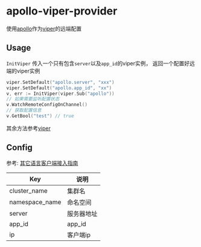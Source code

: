 # apollo-viper-provider

使用[apollo](https://github.com/ctripcorp/apollo)作为[viper](https://github.com/spf13/viper)的远端配置

## Usage
`InitViper` 传入一个只有包含`server`以及`app_id`的viper实例，
返回一个配置好远端的viper实例
```go
viper.SetDefault("apollo.server", "xxx")
viper.SetDefault("apollo.app_id", "xx")
v, err := InitViper(viper.Sub("apollo"))
// 如果需要监听配置状态
v.WatchRemoteConfigOnChannel()
// 获取配置信息
v.GetBool("test") // true
```

其余方法参考[viper](https://github.com/spf13/viper)

## Config

参考: [其它语言客户端接入指南
](https://github.com/ctripcorp/apollo/wiki/%E5%85%B6%E5%AE%83%E8%AF%AD%E8%A8%80%E5%AE%A2%E6%88%B7%E7%AB%AF%E6%8E%A5%E5%85%A5%E6%8C%87%E5%8D%97)

| Key | 说明 |
|----|----|
| cluster_name | 集群名|
| namespace_name | 命名空间 |
| server | 服务器地址|
| app_id | app_id |
| ip | 客户端ip |